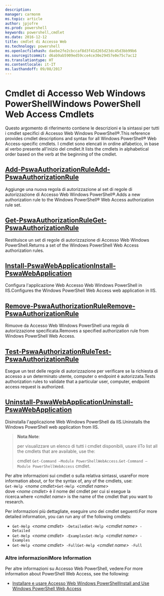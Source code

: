 ```yaml
---
description: 
manager: carmonm
ms.topic: article
author: jpjofre
ms.prod: powershell
keywords: powershell,cmdlet
ms.date: 2016-12-12
title: cmdlet di Accesso Web
ms.technology: powershell
ms.openlocfilehash: daebe2fe2cbccaf8d3f41d265d23dc45d3bb99b6
ms.sourcegitcommit: d6ab9ab5909ed59cce4ce30e29457e0e75c7ac12
ms.translationtype: HT
ms.contentlocale: it-IT
ms.lasthandoff: 09/08/2017
---
```

# <a name="windows-powershell-web-access-cmdlets"></a><span data-ttu-id="a2ce7-103">Cmdlet di Accesso Web Windows PowerShell</span><span class="sxs-lookup"><span data-stu-id="a2ce7-103">Windows PowerShell Web Access Cmdlets</span></span>

<span data-ttu-id="a2ce7-104">Questo argomento di riferimento contiene le descrizioni e la sintassi per tutti i cmdlet specifici di Accesso Web Windows PowerShell®.</span><span class="sxs-lookup"><span data-stu-id="a2ce7-104">This reference provides cmdlet descriptions and syntax for all Windows PowerShell® Web Access-specific cmdlets.</span></span> <span data-ttu-id="a2ce7-105">I cmdlet sono elencati in ordine alfabetico, in base al verbo presente all'inizio del cmdlet.</span><span class="sxs-lookup"><span data-stu-id="a2ce7-105">It lists the cmdlets in alphabetical order based on the verb at the beginning of the cmdlet.</span></span>

## <a name="add-pswaauthorizationruleadd-pswaauthorizationrulemd"></a>[<span data-ttu-id="a2ce7-106">Add-PswaAuthorizationRule</span><span class="sxs-lookup"><span data-stu-id="a2ce7-106">Add-PswaAuthorizationRule</span></span>](add-pswaauthorizationrule.md)

<span data-ttu-id="a2ce7-107">Aggiunge una nuova regola di autorizzazione al set di regole di autorizzazione di Accesso Web Windows PowerShell®.</span><span class="sxs-lookup"><span data-stu-id="a2ce7-107">Adds a new authorization rule to the Windows PowerShell® Web Access authorization rule set.</span></span>

## <a name="get-pswaauthorizationruleget-pswaauthorizationrulemd"></a>[<span data-ttu-id="a2ce7-108">Get-PswaAuthorizationRule</span><span class="sxs-lookup"><span data-stu-id="a2ce7-108">Get-PswaAuthorizationRule</span></span>](get-pswaauthorizationrule.md)

<span data-ttu-id="a2ce7-109">Restituisce un set di regole di autorizzazione di Accesso Web Windows PowerShell.</span><span class="sxs-lookup"><span data-stu-id="a2ce7-109">Returns a set of the Windows PowerShell Web Access authorization rules.</span></span>

## <a name="install-pswawebapplicationinstall-pswawebapplicationmd"></a>[<span data-ttu-id="a2ce7-110">Install-PswaWebApplication</span><span class="sxs-lookup"><span data-stu-id="a2ce7-110">Install-PswaWebApplication</span></span>](install-pswawebapplication.md)

<span data-ttu-id="a2ce7-111">Configura l'applicazione Web Accesso Web Windows PowerShell in IIS.</span><span class="sxs-lookup"><span data-stu-id="a2ce7-111">Configures the Windows PowerShell Web Access web application in IIS.</span></span>

## <a name="remove-pswaauthorizationruleremove-pswaauthorizationrulemd"></a>[<span data-ttu-id="a2ce7-112">Remove-PswaAuthorizationRule</span><span class="sxs-lookup"><span data-stu-id="a2ce7-112">Remove-PswaAuthorizationRule</span></span>](remove-pswaauthorizationrule.md)

<span data-ttu-id="a2ce7-113">Rimuove da Accesso Web Windows PowerShell una regola di autorizzazione specificata.</span><span class="sxs-lookup"><span data-stu-id="a2ce7-113">Removes a specified authorization rule from Windows PowerShell Web Access.</span></span>

## <a name="test-pswaauthorizationruletest-pswaauthorizationrulemd"></a>[<span data-ttu-id="a2ce7-114">Test-PswaAuthorizationRule</span><span class="sxs-lookup"><span data-stu-id="a2ce7-114">Test-PswaAuthorizationRule</span></span>](test-pswaauthorizationrule.md)

<span data-ttu-id="a2ce7-115">Esegue un test delle regole di autorizzazione per verificare se la richiesta di accesso a un determinato utente, computer o endpoint è autorizzata.</span><span class="sxs-lookup"><span data-stu-id="a2ce7-115">Tests authorization rules to validate that a particular user, computer, endpoint access request is authorized.</span></span>

## <a name="uninstall-pswawebapplicationuninstall-pswawebapplicationmd"></a>[<span data-ttu-id="a2ce7-116">Uninstall-PswaWebApplication</span><span class="sxs-lookup"><span data-stu-id="a2ce7-116">Uninstall-PswaWebApplication</span></span>](uninstall-pswawebapplication.md)

<span data-ttu-id="a2ce7-117">Disinstalla l'applicazione Web Windows PowerShell da IIS.</span><span class="sxs-lookup"><span data-stu-id="a2ce7-117">Uninstalls the Windows PowerShell web application from IIS.</span></span>

><span data-ttu-id="a2ce7-118">**Nota**:</span><span class="sxs-lookup"><span data-stu-id="a2ce7-118">**Note**:</span></span>
>
><span data-ttu-id="a2ce7-119">per visualizzare un elenco di tutti i cmdlet disponibili, usare il</span><span class="sxs-lookup"><span data-stu-id="a2ce7-119">To list all the cmdlets that are available, use the:</span></span>
>
> <span data-ttu-id="a2ce7-120">cmdlet `Get-Command –Module PowerShellWebAccess`.</span><span class="sxs-lookup"><span data-stu-id="a2ce7-120">`Get-Command –Module PowerShellWebAccess` cmdlet.</span></span>

<span data-ttu-id="a2ce7-121">Per altre informazioni sui cmdlet o sulla relativa sintassi, usare</span><span class="sxs-lookup"><span data-stu-id="a2ce7-121">For more information about, or for the syntax of, any of the cmdlets, use:</span></span>  
<span data-ttu-id="a2ce7-122">`Get-Help `*&lt;nome cmdlet&gt;*</span><span class="sxs-lookup"><span data-stu-id="a2ce7-122">`Get-Help `*&lt;cmdlet name&gt;*</span></span>  
<span data-ttu-id="a2ce7-123">dove *&lt;nome cmdlet&gt;* è il nome del cmdlet per cui si esegue la ricerca.</span><span class="sxs-lookup"><span data-stu-id="a2ce7-123">where *&lt;cmdlet name&gt;* is the name of the cmdlet that you want to research.</span></span>

<span data-ttu-id="a2ce7-124">Per informazioni più dettagliate, eseguire uno dei cmdlet seguenti:</span><span class="sxs-lookup"><span data-stu-id="a2ce7-124">For more detailed information, you can run any of the following cmdlets:</span></span>

- <span data-ttu-id="a2ce7-125">`Get-Help `*&lt;nome cmdlet&gt;*` -Detailed`</span><span class="sxs-lookup"><span data-stu-id="a2ce7-125">`Get-Help `*&lt;cmdlet name&gt;*` -Detailed`</span></span>
- <span data-ttu-id="a2ce7-126">`Get-Help `*&lt;nome cmdlet&gt;*` -Examples`</span><span class="sxs-lookup"><span data-stu-id="a2ce7-126">`Get-Help `*&lt;cmdlet name&gt;*` -Examples`</span></span>
- <span data-ttu-id="a2ce7-127">`Get-Help `*&lt;nome cmdlet&gt;*` -Full`</span><span class="sxs-lookup"><span data-stu-id="a2ce7-127">`Get-Help `*&lt;cmdlet name&gt;*` -Full`</span></span>

### <a name="more-information"></a><span data-ttu-id="a2ce7-128">Altre informazioni</span><span class="sxs-lookup"><span data-stu-id="a2ce7-128">More Information</span></span>

<span data-ttu-id="a2ce7-129">Per altre informazioni su Accesso Web PowerShell, vedere:</span><span class="sxs-lookup"><span data-stu-id="a2ce7-129">For more information about PowerShell Web Access, see the following:</span></span>

- [<span data-ttu-id="a2ce7-130">Installare e usare Accesso Web Windows PowerShell</span><span class="sxs-lookup"><span data-stu-id="a2ce7-130">Install and Use Windows PowerShell Web Access</span></span>](../install-and-use-windows-powershell-web-access.md)

